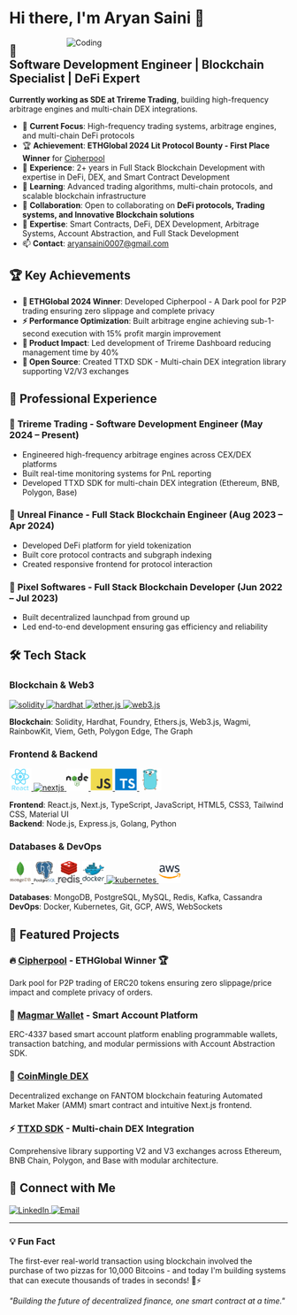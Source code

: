 # Hi there, I'm Aryan Saini 👋

<img align="right" alt="Coding" width="400" src="https://raw.githubusercontent.com/TheDudeThatCode/TheDudeThatCode/master/Assets/Developer.gif">

## 🚀 Software Development Engineer | Blockchain Specialist | DeFi Expert

**Currently working as SDE at Trireme Trading**, building high-frequency arbitrage engines and multi-chain DEX integrations.

- 🔭 **Current Focus**: High-frequency trading systems, arbitrage engines, and multi-chain DeFi protocols
- 🏆 **Achievement**: **ETHGlobal 2024 Lit Protocol Bounty - First Place Winner** for [Cipherpool](https://ethglobal.com/showcase/cipherpool-tnmv4)
- 💼 **Experience**: 2+ years in Full Stack Blockchain Development with expertise in DeFi, DEX, and Smart Contract Development
- 🌱 **Learning**: Advanced trading algorithms, multi-chain protocols, and scalable blockchain infrastructure
- 👯 **Collaboration**: Open to collaborating on **DeFi protocols, Trading systems, and Innovative Blockchain solutions**
- 💬 **Expertise**: Smart Contracts, DeFi, DEX Development, Arbitrage Systems, Account Abstraction, and Full Stack Development
- 📫 **Contact**: aryansaini0007@gmail.com

## 🏆 Key Achievements

- **🥇 ETHGlobal 2024 Winner**: Developed Cipherpool - A Dark pool for P2P trading ensuring zero slippage and complete privacy
- **⚡ Performance Optimization**: Built arbitrage engine achieving sub-1-second execution with 15% profit margin improvement
- **🚀 Product Impact**: Led development of Trireme Dashboard reducing management time by 40%
- **🔧 Open Source**: Created TTXD SDK - Multi-chain DEX integration library supporting V2/V3 exchanges

## 💼 Professional Experience

### 🔹 **Trireme Trading** - Software Development Engineer (May 2024 – Present)
- Engineered high-frequency arbitrage engines across CEX/DEX platforms
- Built real-time monitoring systems for PnL reporting
- Developed TTXD SDK for multi-chain DEX integration (Ethereum, BNB, Polygon, Base)

### 🔹 **Unreal Finance** - Full Stack Blockchain Engineer (Aug 2023 – Apr 2024)
- Developed DeFi platform for yield tokenization
- Built core protocol contracts and subgraph indexing
- Created responsive frontend for protocol interaction

### 🔹 **Pixel Softwares** - Full Stack Blockchain Developer (Jun 2022 – Jul 2023)
- Built decentralized launchpad from ground up
- Led end-to-end development ensuring gas efficiency and reliability

## 🛠️ Tech Stack

### Blockchain & Web3
<p align="left">
<a href="https://soliditylang.org/" target="_blank" rel="noreferrer"> <img src="https://i.postimg.cc/TwVpDzWT/solid.png" alt="solidity" width="40" height="40"/> </a>
<a href="https://hardhat.org/" target="_blank" rel="noreferrer"> <img src="https://i.ibb.co/JRDjmkV/hardhat-logo-888739-EBB4-seeklogo-com.png" alt="hardhat" width="40" height="40"/> </a>
<a href="https://docs.ethers.org/v5/" target="_blank" rel="noreferrer"> <img src="https://i.postimg.cc/qBGTCJgN/etherjs.png" alt="ether.js" width="40" height="40"/> </a>
<a href="https://web3js.readthedocs.io/en/v1.10.0/" target="_blank" rel="noreferrer"> <img src="https://i.postimg.cc/ZYXMRXxW/web3.png" alt="web3.js" width="40" height="40"/> </a>
</p>

**Blockchain**: Solidity, Hardhat, Foundry, Ethers.js, Web3.js, Wagmi, RainbowKit, Viem, Geth, Polygon Edge, The Graph

### Frontend & Backend
<p align="left">
<a href="https://reactjs.org/" target="_blank" rel="noreferrer"> <img src="https://raw.githubusercontent.com/devicons/devicon/master/icons/react/react-original-wordmark.svg" alt="react" width="40" height="40"/> </a>
<a href="https://nextjs.org/" target="_blank" rel="noreferrer"> <img src="https://cdn.worldvectorlogo.com/logos/nextjs-2.svg" alt="nextjs" width="40" height="40"/> </a>
<a href="https://nodejs.org" target="_blank" rel="noreferrer"> <img src="https://raw.githubusercontent.com/devicons/devicon/master/icons/nodejs/nodejs-original-wordmark.svg" alt="nodejs" width="40" height="40"/> </a>
<a href="https://developer.mozilla.org/en-US/docs/Web/JavaScript" target="_blank" rel="noreferrer"> <img src="https://raw.githubusercontent.com/devicons/devicon/master/icons/javascript/javascript-original.svg" alt="javascript" width="40" height="40"/> </a>
<a href="https://www.typescriptlang.org/" target="_blank" rel="noreferrer"> <img src="https://raw.githubusercontent.com/devicons/devicon/master/icons/typescript/typescript-original.svg" alt="typescript" width="40" height="40"/> </a>
<a href="https://golang.org" target="_blank" rel="noreferrer"> <img src="https://raw.githubusercontent.com/devicons/devicon/master/icons/go/go-original.svg" alt="go" width="40" height="40"/> </a>
</p>

**Frontend**: React.js, Next.js, TypeScript, JavaScript, HTML5, CSS3, Tailwind CSS, Material UI  
**Backend**: Node.js, Express.js, Golang, Python

### Databases & DevOps
<p align="left">
<a href="https://www.mongodb.com/" target="_blank" rel="noreferrer"> <img src="https://raw.githubusercontent.com/devicons/devicon/master/icons/mongodb/mongodb-original-wordmark.svg" alt="mongodb" width="40" height="40"/> </a>
<a href="https://www.postgresql.org" target="_blank" rel="noreferrer"> <img src="https://raw.githubusercontent.com/devicons/devicon/master/icons/postgresql/postgresql-original-wordmark.svg" alt="postgresql" width="40" height="40"/> </a>
<a href="https://redis.io" target="_blank" rel="noreferrer"> <img src="https://raw.githubusercontent.com/devicons/devicon/master/icons/redis/redis-original-wordmark.svg" alt="redis" width="40" height="40"/> </a>
<a href="https://www.docker.com/" target="_blank" rel="noreferrer"> <img src="https://raw.githubusercontent.com/devicons/devicon/master/icons/docker/docker-original-wordmark.svg" alt="docker" width="40" height="40"/> </a>
<a href="https://kubernetes.io" target="_blank" rel="noreferrer"> <img src="https://www.vectorlogo.zone/logos/kubernetes/kubernetes-icon.svg" alt="kubernetes" width="40" height="40"/> </a>
<a href="https://aws.amazon.com" target="_blank" rel="noreferrer"> <img src="https://raw.githubusercontent.com/devicons/devicon/master/icons/amazonwebservices/amazonwebservices-original-wordmark.svg" alt="aws" width="40" height="40"/> </a>
</p>

**Databases**: MongoDB, PostgreSQL, MySQL, Redis, Kafka, Cassandra  
**DevOps**: Docker, Kubernetes, Git, GCP, AWS, WebSockets

## 🚀 Featured Projects

### 🔥 [Cipherpool](https://ethglobal.com/showcase/cipherpool-tnmv4) - ETHGlobal Winner 🏆
Dark pool for P2P trading of ERC20 tokens ensuring zero slippage/price impact and complete privacy of orders.

### 💼 [Magmar Wallet](https://magmar-new-frontend.vercel.app/login) - Smart Account Platform
ERC-4337 based smart account platform enabling programmable wallets, transaction batching, and modular permissions with Account Abstraction SDK.

### 🔄 [CoinMingle DEX](https://coinmingle.vercel.app/)
Decentralized exchange on FANTOM blockchain featuring Automated Market Maker (AMM) smart contract and intuitive Next.js frontend.

### ⚡ [TTXD SDK](https://www.npmjs.com/package/ttxd) - Multi-chain DEX Integration
Comprehensive library supporting V2 and V3 exchanges across Ethereum, BNB Chain, Polygon, and Base with modular architecture.

## 🤝 Connect with Me

<p align="left">
<a href="https://www.linkedin.com/in/aryansaini0007/" target="blank">
  <img align="center" src="https://raw.githubusercontent.com/rahuldkjain/github-profile-readme-generator/master/src/images/icons/Social/linked-in-alt.svg" alt="LinkedIn" height="30" width="40" />
</a>
<a href="mailto:aryansaini0007@gmail.com" target="blank">
  <img align="center" src="https://upload.wikimedia.org/wikipedia/commons/7/7e/Gmail_icon_%282020%29.svg" alt="Email" height="30" width="40" />
</a>
</p>

---

### 💡 Fun Fact
The first-ever real-world transaction using blockchain involved the purchase of two pizzas for 10,000 Bitcoins - and today I'm building systems that can execute thousands of trades in seconds! 🍕⚡

*"Building the future of decentralized finance, one smart contract at a time."*
